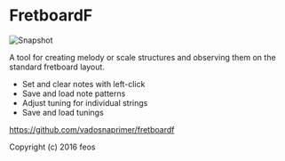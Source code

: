 # FretboardF

![Snapshot](http://i.imgur.com/hOHAIql.png)

A tool for creating melody or scale structures and observing them on the standard fretboard layout.

* Set and clear notes with left-click
* Save and load note patterns
* Adjust tuning for individual strings
* Save and load tunings

https://github.com/vadosnaprimer/fretboardf

Copyright (c) 2016 feos
